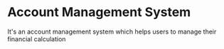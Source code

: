 # Account Management System
 It's an account management system which helps users to manage their financial calculation
